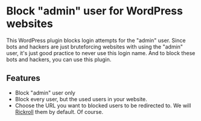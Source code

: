 # Block "admin" user for WordPress websites
This WordPress plugin blocks login attempts for the "admin" user. Since bots and hackers are just bruteforcing websites with using the "admin" user, it's just good practice to never use this login name. And to block these bots and hackers, you can use this plugin.

## Features
* Block "admin" user only
* Block every user, but the used users in your website.
* Choose the URL you want to blocked users to be redirected to. We will [Rickroll](https://www.youtube.com/watch?v=dQw4w9WgXcQ) them by default. Of course.
